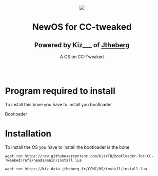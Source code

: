 <div align = "center">
  <img src = "https://www.jtheberg.cloud/assets/img/logo.png" />
  <h1>NewOS for CC-tweaked</h1>
  <h2>Powered by Kiz___ of <a href="https://jtheberg.cloud">Jtheberg</a></h2>
  <p>A OS on CC-Tweaked</p>
</div>
<br />
<br />

# Program required to install
To install this bone you have to install you bootloader

<p href="https://github.com/kizYTB/Bootloader-for-CC-Tweaked">Bootloader</p>


# Installation
To install the OS you have to install the bootloader is the bone
```
wget run https://raw.githubusercontent.com/kizYTB/Bootloader-for-CC-Tweaked/refs/heads/main/install.lua

```

```
wget run https://kiz-data.jtheberg.fr/CCMC/OS/install/install.lua
```

